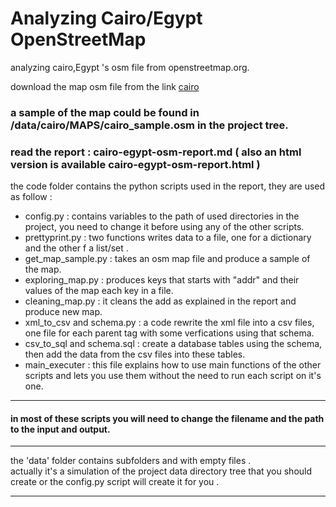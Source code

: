 # Analyzing Cairo/Egypt OpenStreetMap
analyzing  cairo,Egypt 's osm file from openstreetmap.org.  
  
download the map osm file from the link [cairo](https://mapzen.com/data/metro-extracts/metro/cairo_egypt/)  

### a sample of the map could be found in /data/cairo/MAPS/cairo_sample.osm  in the project tree.

### read the report : cairo-egypt-osm-report.md ( also an html version is available cairo-egypt-osm-report.html )

the code folder contains the python scripts used in the report, they are used as follow :
  * config.py : contains variables to the path of used directories in the project, you need to change it before using any of the other scripts.
  * prettyprint.py : two functions writes data to a file, one for a dictionary and the other f a list/set .
  * get_map_sample.py : takes an osm map file and produce a sample of the map.
  * exploring_map.py : produces keys that starts with "addr" and their values of the map each key in a file.
  * cleaning_map.py : it cleans the add as explained in the report and produce new map.
  * xml_to_csv and schema.py : a code rewrite the xml file into a csv files, one file for each parent tag with some verfications using that schema.
  * csv_to_sql and schema.sql : create a database tables using the schema, then add the data from the csv files into these tables.
  * main_executer : this file explains how to use main functions of the other scripts and lets you use them without the need to run each script on it's one.
  
---------
#### in most of these scripts you will need to change the filename and the path to the input and output.
----------------
the 'data' folder contains subfolders and with empty files .  
actually it's a simulation of the project data directory tree that you should create or the config.py script will create it for you .
  
------------------------------
